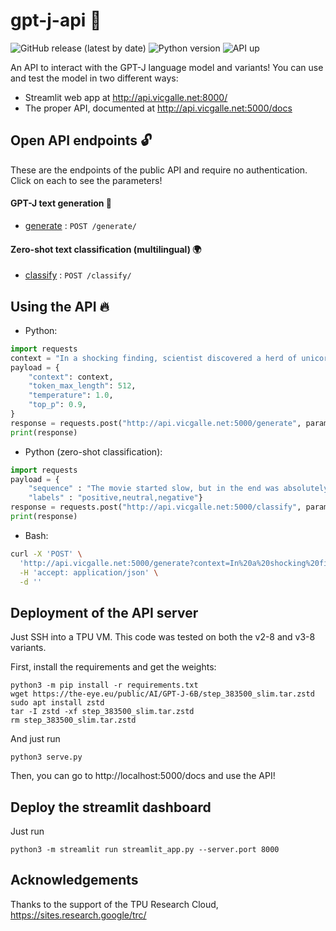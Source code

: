 # gpt-j-api 🦜
![GitHub release (latest by date)](https://img.shields.io/github/v/release/vicgalle/gpt-j-api?color=blueviolet)
![Python version](https://img.shields.io/badge/python-3.7-blueviolet)
![API up](https://github.com/vicgalle/gpt-j-api/actions/workflows/test.yml/badge.svg)


An API to interact with the GPT-J language model and variants! You can use and test the model in two different ways:

* Streamlit web app at http://api.vicgalle.net:8000/ 
* The proper API, documented at http://api.vicgalle.net:5000/docs

## Open API endpoints 🔓

These are the endpoints of the public API and require no authentication.
Click on each to see the parameters!

#### GPT-J text generation 🤖

* [generate](docs/generate.md) : `POST /generate/`

#### Zero-shot text classification (multilingual) 🌍

* [classify](docs/classify.md) : `POST /classify/`

## Using the API 🔥

* Python:

```python
import requests
context = "In a shocking finding, scientist discovered a herd of unicorns living in a remote, previously unexplored valley, in the Andes Mountains. Even more surprising to the researchers was the fact that the unicorns spoke perfect English."
payload = {
    "context": context,
    "token_max_length": 512,
    "temperature": 1.0,
    "top_p": 0.9,
}
response = requests.post("http://api.vicgalle.net:5000/generate", params=payload).json()
print(response)
```

* Python (zero-shot classification):

```python
import requests
payload = { 
    "sequence" : "The movie started slow, but in the end was absolutely amazing!", 
    "labels" : "positive,neutral,negative"}
response = requests.post("http://api.vicgalle.net:5000/classify", params=payload).json()
print(response)
```

* Bash:

```bash
curl -X 'POST' \
  'http://api.vicgalle.net:5000/generate?context=In%20a%20shocking%20finding%2C%20scientists%20discovered%20a%20herd%20of%20unicorns%20living%20in%20a%20remote%2C%20previously%20unexplored%20valley%2C%20in%20the%20Andes%20Mountains.%20Even%20more%20surprising%20to%20the%20researchers%20was%20the%20fact%20that%20the%20unicorns%20spoke%20perfect%20English.&token_max_length=512&temperature=1&top_p=0.9' \
  -H 'accept: application/json' \
  -d ''
```

## Deployment of the API server

Just SSH into a TPU VM. This code was tested on both the v2-8 and v3-8 variants.

First, install the requirements and get the weights:
```
python3 -m pip install -r requirements.txt
wget https://the-eye.eu/public/AI/GPT-J-6B/step_383500_slim.tar.zstd
sudo apt install zstd
tar -I zstd -xf step_383500_slim.tar.zstd
rm step_383500_slim.tar.zstd
```

And just run
```
python3 serve.py
```

Then, you can go to http://localhost:5000/docs and use the API!

## Deploy the streamlit dashboard

Just run

```
python3 -m streamlit run streamlit_app.py --server.port 8000
```


## Acknowledgements

Thanks to the support of the TPU Research Cloud, https://sites.research.google/trc/
